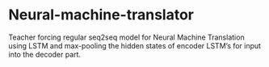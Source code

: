 # Neural-machine-translator
Teacher forcing regular seq2seq model for Neural Machine Translation using LSTM and max-pooling the hidden states of encoder LSTM’s for input into the decoder part.
